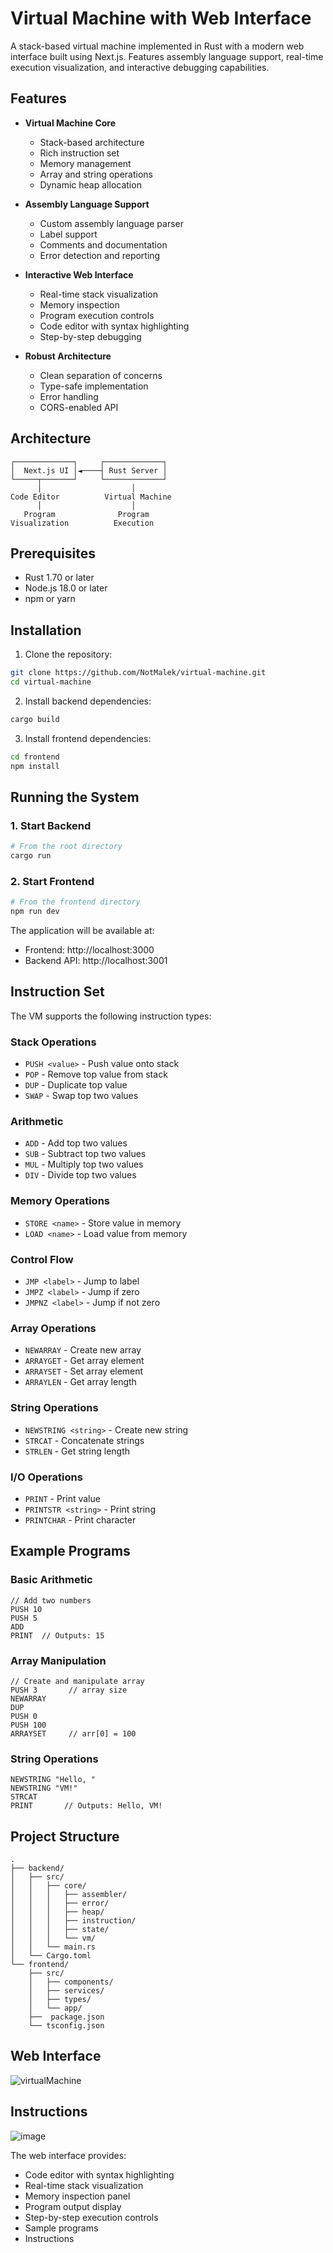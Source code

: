 # Virtual Machine with Web Interface

A stack-based virtual machine implemented in Rust with a modern web interface built using Next.js. Features assembly language support, real-time execution visualization, and interactive debugging capabilities.

## Features

- **Virtual Machine Core**
    - Stack-based architecture
    - Rich instruction set
    - Memory management
    - Array and string operations
    - Dynamic heap allocation

- **Assembly Language Support**
    - Custom assembly language parser
    - Label support
    - Comments and documentation
    - Error detection and reporting

- **Interactive Web Interface**
    - Real-time stack visualization
    - Memory inspection
    - Program execution controls
    - Code editor with syntax highlighting
    - Step-by-step debugging

- **Robust Architecture**
    - Clean separation of concerns
    - Type-safe implementation
    - Error handling
    - CORS-enabled API

## Architecture

```
┌─────────────┐     ┌─────────────┐
│  Next.js UI │◄────┤ Rust Server │
└─────┬───────┘     └─────────────┘
      │                    │
Code Editor          Virtual Machine
      │                    │
   Program              Program
Visualization          Execution
```

## Prerequisites

- Rust 1.70 or later
- Node.js 18.0 or later
- npm or yarn

## Installation

1. Clone the repository:
```bash
git clone https://github.com/NotMalek/virtual-machine.git
cd virtual-machine
```

2. Install backend dependencies:
```bash
cargo build
```

3. Install frontend dependencies:
```bash
cd frontend
npm install
```

## Running the System

### 1. Start Backend
```bash
# From the root directory
cargo run
```

### 2. Start Frontend
```bash
# From the frontend directory
npm run dev
```

The application will be available at:
- Frontend: http://localhost:3000
- Backend API: http://localhost:3001

## Instruction Set

The VM supports the following instruction types:

### Stack Operations
- `PUSH <value>` - Push value onto stack
- `POP` - Remove top value from stack
- `DUP` - Duplicate top value
- `SWAP` - Swap top two values

### Arithmetic
- `ADD` - Add top two values
- `SUB` - Subtract top two values
- `MUL` - Multiply top two values
- `DIV` - Divide top two values

### Memory Operations
- `STORE <name>` - Store value in memory
- `LOAD <name>` - Load value from memory

### Control Flow
- `JMP <label>` - Jump to label
- `JMPZ <label>` - Jump if zero
- `JMPNZ <label>` - Jump if not zero

### Array Operations
- `NEWARRAY` - Create new array
- `ARRAYGET` - Get array element
- `ARRAYSET` - Set array element
- `ARRAYLEN` - Get array length

### String Operations
- `NEWSTRING <string>` - Create new string
- `STRCAT` - Concatenate strings
- `STRLEN` - Get string length

### I/O Operations
- `PRINT` - Print value
- `PRINTSTR <string>` - Print string
- `PRINTCHAR` - Print character

## Example Programs

### Basic Arithmetic
```assembly
// Add two numbers
PUSH 10
PUSH 5
ADD
PRINT  // Outputs: 15
```

### Array Manipulation
```assembly
// Create and manipulate array
PUSH 3       // array size
NEWARRAY
DUP
PUSH 0
PUSH 100
ARRAYSET     // arr[0] = 100
```

### String Operations
```assembly
NEWSTRING "Hello, "
NEWSTRING "VM!"
STRCAT
PRINT       // Outputs: Hello, VM!
```

## Project Structure

```
.
├── backend/
│   ├── src/
│   │   ├── core/
│   │   │   ├── assembler/
│   │   │   ├── error/
│   │   │   ├── heap/
│   │   │   ├── instruction/
│   │   │   ├── state/
│   │   │   └── vm/
│   │   └── main.rs
│   └── Cargo.toml
└── frontend/
    ├── src/
    │   ├── components/
    │   ├── services/
    │   ├── types/
    │   └── app/
    ├──  package.json
    └── tsconfig.json
```

## Web Interface

![virtualMachine](https://github.com/user-attachments/assets/2591b1b6-8008-4974-aa84-015bd2e0fda1)

## Instructions

![image](https://github.com/user-attachments/assets/57e505f4-4e34-4028-92ff-e250c19bd2e8)


The web interface provides:
- Code editor with syntax highlighting
- Real-time stack visualization
- Memory inspection panel
- Program output display
- Step-by-step execution controls
- Sample programs
- Instructions
  


